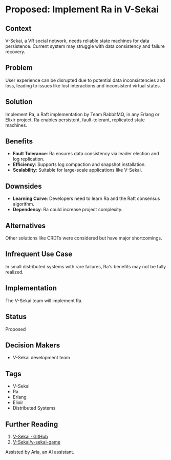 # Proposed: Implement Ra in V-Sekai

## Context

V-Sekai, a VR social network, needs reliable state machines for data persistence. Current system may struggle with data consistency and failure recovery.

## Problem

User experience can be disrupted due to potential data inconsistencies and loss, leading to issues like lost interactions and inconsistent virtual states.

## Solution

Implement Ra, a Raft implementation by Team RabbitMQ, in any Erlang or Elixir project. Ra enables persistent, fault-tolerant, replicated state machines.

## Benefits

- **Fault Tolerance**: Ra ensures data consistency via leader election and log replication.
- **Efficiency**: Supports log compaction and snapshot installation.
- **Scalability**: Suitable for large-scale applications like V-Sekai.

## Downsides

- **Learning Curve**: Developers need to learn Ra and the Raft consensus algorithm.
- **Dependency**: Ra could increase project complexity.

## Alternatives

Other solutions like CRDTs were considered but have major shortcomings.

## Infrequent Use Case

In small distributed systems with rare failures, Ra's benefits may not be fully realized.

## Implementation

The V-Sekai team will implement Ra.

## Status

Proposed

## Decision Makers

- V-Sekai development team

## Tags

- V-Sekai
- Ra
- Erlang
- Elixir
- Distributed Systems

## Further Reading

1. [V-Sekai · GitHub](https://github.com/v-sekai)
2. [V-Sekai/v-sekai-game](https://github.com/v-sekai/v-sekai-game)

Assisted by Aria, an AI assistant.
